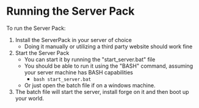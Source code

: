 # Running the Server Pack

To run the Server Pack:

1. Install the ServerPack in your server of choice
    * Doing it manually or utilizing a third party website should work fine
2. Start the Server Pack
    * You can start it by running the "start_server.bat" file
    * You should be able to run it using the "BASH" command, assuming your server machine has BASH capabilities
        * ``bash start_server.bat``
    * Or just open the batch file if on a windows machine.
3. The batch file will start the server, install forge on it and then boot up your world.
